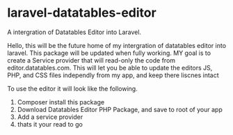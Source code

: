 # laravel-datatables-editor
A intergration of Datatables Editor into Laravel.

Hello, this will be the future home of my intergration of datatables editor into laravel. This package will be updated when fully working. MY goal is to create a Service provider that will read-only the code from editor.datatables.com. This will let you be able to update the editors JS, PHP, and CSS files independly from my app, and keep there liscnes intact 

To use the editor it will look like the following.

1) Composer install this package
2) Download Datatables Editor PHP Package, and save to root of your app
3) Add a service provider
4) thats it your read to go
